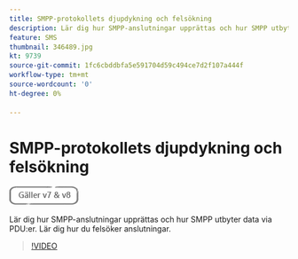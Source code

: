 ```yaml
---
title: SMPP-protokollets djupdykning och felsökning
description: Lär dig hur SMPP-anslutningar upprättas och hur SMPP utbyter data via PDU:er. Lär dig hur du felsöker anslutningar.
feature: SMS
thumbnail: 346489.jpg
kt: 9739
source-git-commit: 1fc6cbddbfa5e591704d59c494ce7d2f107a444f
workflow-type: tm+mt
source-wordcount: '0'
ht-degree: 0%

---
```


# SMPP-protokollets djupdykning och felsökning

![Gäller V7 och V8](../assets/V7-V8-stamp.png)

Lär dig hur SMPP-anslutningar upprättas och hur SMPP utbyter data via PDU:er. Lär dig hur du felsöker anslutningar.

>[!VIDEO](https://video.tv.adobe.com/v/346489?quality=12)
